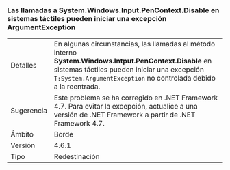 ### <a name="calls-to-systemwindowsinputpencontextdisable-on-touch-enabled-systems-may-throw-an-argumentexception"></a>Las llamadas a System.Windows.Input.PenContext.Disable en sistemas táctiles pueden iniciar una excepción ArgumentException

|   |   |
|---|---|
|Detalles|En algunas circunstancias, las llamadas al método interno <strong>System.Windows.Intput.PenContext.Disable</strong> en sistemas táctiles pueden iniciar una excepción <code>T:System.ArgumentException</code> no controlada debido a la reentrada.|
|Sugerencia|Este problema se ha corregido en .NET Framework 4.7. Para evitar la excepción, actualice a una versión de .NET Framework a partir de .NET Framework 4.7.|
|Ámbito|Borde|
|Versión|4.6.1|
|Tipo|Redestinación|

